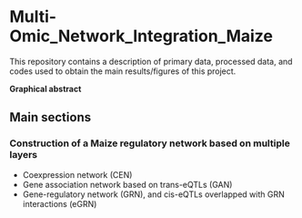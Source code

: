 # Multi-Omic_Network_Integration_Maize

This repository contains a description of primary data, processed data, and codes used to obtain the main results/figures of this project. 

**Graphical abstract**



## Main sections

### Construction of a Maize regulatory network based on multiple layers

* Coexpression network (CEN)
* Gene association network based on trans-eQTLs (GAN)
* Gene-regulatory network (GRN), and cis-eQTLs overlapped with GRN interactions (eGRN)

